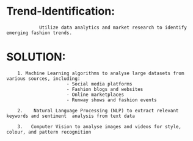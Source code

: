 # Trend-Identification: 
                Utilize data analytics and market research to identify emerging fashion trends.

# SOLUTION:

        1. Machine Learning algorithms to analyse large datasets from various sources, including:    
                          - Social media platforms 
                          - Fashion blogs and websites
                          - Online marketplaces
                          - Runway shows and fashion events
                          
        2.    Natural Language Processing (NLP) to extract relevant keywords and sentiment  analysis from text data
        
        3.   Computer Vision to analyse images and videos for style, colour, and pattern recognition
